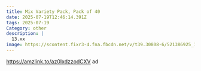 ```yaml
---
title: Mix Variety Pack, Pack of 40
date: 2025-07-19T12:46:14.391Z
tags: 2025-07-19
Category: other
description: |
  13.xx 
image: https://scontent.fixr3-4.fna.fbcdn.net/v/t39.30808-6/521386925_1083499047060460_6948762815699173931_n.jpg?stp=dst-jpg_p526x296_tt6&_nc_cat=103&ccb=1-7&_nc_sid=aa7b47&_nc_ohc=flEI8jx9dcUQ7kNvwH_EesQ&_nc_oc=AdnXM7Db5VP2tioVriPgY1untZbvZhwOByBVUEH4nj0BQIQnGG0n59QhuLA_cLWUNpR5-ZS_gN8hU1I381CNqxYn&_nc_zt=23&_nc_ht=scontent.fixr3-4.fna&_nc_gid=rrj0gUVjENd0YRNpr2nSfA&oh=00_AfQpNP5zrflOKRlRUmXENDCmteTBAxHH7ucZ-3JSgR08qA&oe=68814C10
---
```

https://amzlink.to/az0IxdzzodCXV ad